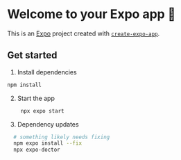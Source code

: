 # Welcome to your Expo app 👋

This is an [Expo](https://expo.dev) project created with [`create-expo-app`](https://www.npmjs.com/package/create-expo-app).

## Get started

1. Install dependencies

  ```bash
  npm install
  ```

2. Start the app

   ```bash
    npx expo start
   ```

3. Dependency updates

```bash
  # something likely needs fixing
  npm expo install --fix
  npx expo-doctor
```
